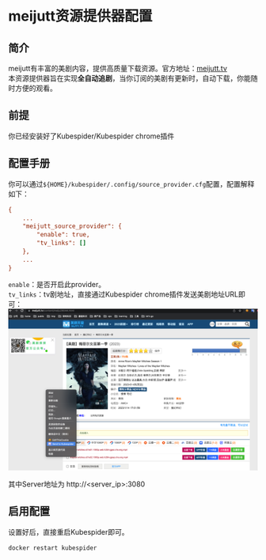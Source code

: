 # meijutt资源提供器配置
## 简介
meijutt有丰富的美剧内容，提供高质量下载资源。官方地址：[meijutt.tv](https://www.meijutt.tv/)  
本资源提供器旨在实现**全自动追剧**，当你订阅的美剧有更新时，自动下载，你能随时方便的观看。

## 前提
你已经安装好了Kubespider/Kubespider chrome插件

## 配置手册
你可以通过`${HOME}/kubespider/.config/source_provider.cfg`配置，配置解释如下：
```cfg
{
    ...
    "meijutt_source_provider": {
        "enable": true,
        "tv_links": []
    },
    ...
}
```

`enable`：是否开启此provider。  
`tv_links`：tv剧地址，直接通过Kubespider chrome插件发送美剧地址URL即可：  
![img](../../images/../../images/kubespider-chrome-ext-usage-zh.png)  

其中Server地址为 http://<server_ip>:3080

## 启用配置
设置好后，直接重启Kubespider即可。
```sh
docker restart kubespider
```